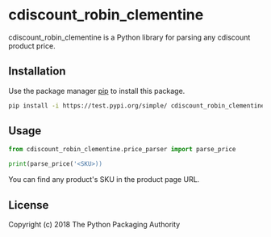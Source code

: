   # cdiscount_robin_clementine

cdiscount_robin_clementine is a Python library for parsing any cdiscount product price.

## Installation

Use the package manager [pip](https://pip.pypa.io/en/stable/) to install this package.

```bash
pip install -i https://test.pypi.org/simple/ cdiscount_robin_clementine
```

## Usage

```python
from cdiscount_robin_clementine.price_parser import parse_price

print(parse_price('<SKU>))
```

You can find any product's SKU in the product page URL.

## License
Copyright (c) 2018 The Python Packaging Authority
